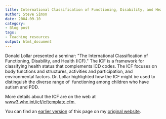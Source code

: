```yaml
---
title: International Classification of Functioning, Disability, and Health
author: Steve Simon
date: 2004-09-10
category:
- Blog post
tags:
- Teaching resources
output: html_document
---
```

Donald Lollar presented a seminar: \"The International Classification of
Functioning, Disability, and Health (ICF).\" The ICF is a framework for
classifying health status that complements ICD codes. The ICF focuses on
body functions and structures, activities and participation, and
environmental factors. Dr. Lollar highlighted how the ICF might be used
to distinguish the diverse range of  functioning among children who have
autism and PDD.

More details about the ICF are on the web at
[www3.who.int/icf/icftemplate.cfm](http://www3.who.int/icf/icftemplate.cfm). 

You can find an [earlier version](http://www.pmean.com/04/icf.html) of this page on my [original website](http://www.pmean.com/original_site.html).
